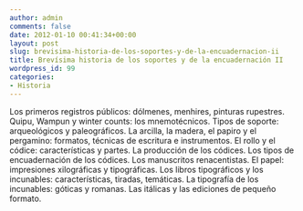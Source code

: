 ```yaml
---
author: admin
comments: false
date: 2012-01-10 00:41:34+00:00
layout: post
slug: brevisima-historia-de-los-soportes-y-de-la-encuadernacion-ii
title: Brevísima historia de los soportes y de la encuadernación II
wordpress_id: 99
categories:
- Historia
---
```


Los primeros registros públicos: dólmenes, menhires, pinturas rupestres. Quipu, Wampun y winter counts: los mnemotécnicos. Tipos de soporte: arqueológicos y paleográficos. La arcilla, la madera, el papiro y el pergamino: formatos, técnicas de escritura e instrumentos. El rollo y el códice: características y partes. La producción de los códices. Los tipos de encuadernación de los códices. Los manuscritos renacentistas. El papel: impresiones xilográficas y tipográficas. Los libros tipográficos y los incunables: características, tiradas, temáticas. La tipografía de los incunables: góticas y romanas. Las itálicas y las ediciones de pequeño formato.

